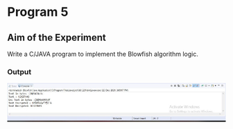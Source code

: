 # Program 5
## Aim of the Experiment
Write a C/JAVA program to implement the Blowfish algorithm logic.


### Output
![output](Blowfish.jpeg)
